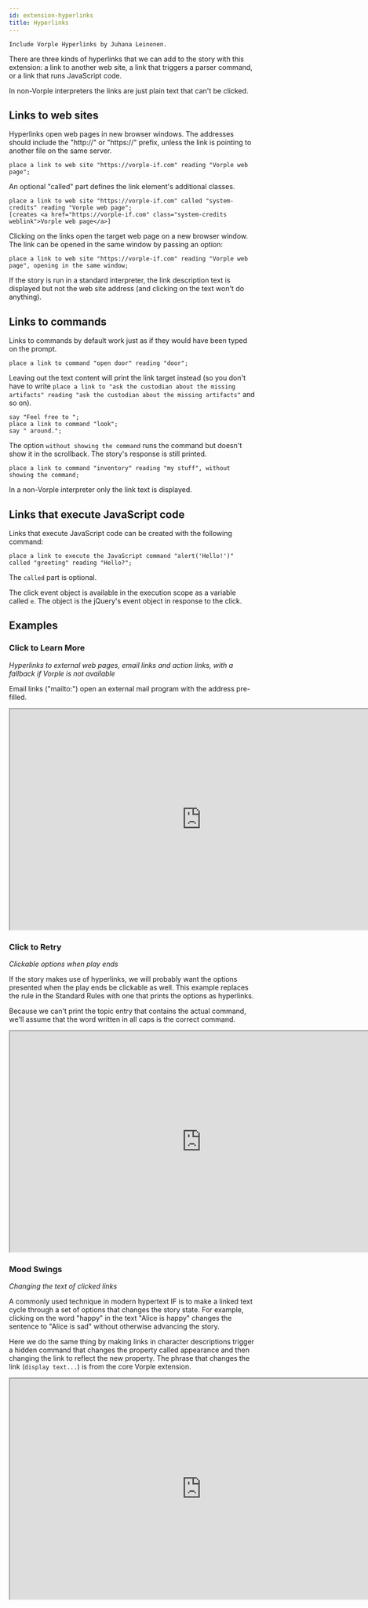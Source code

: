 ```yaml
---
id: extension-hyperlinks
title: Hyperlinks
---
```


```inform7
Include Vorple Hyperlinks by Juhana Leinonen.
```

There are three kinds of hyperlinks that we can add to the story with this extension: a link to another web site, a link that triggers a parser command, or a link that runs JavaScript code.

In non-Vorple interpreters the links are just plain text that can't be clicked.


## Links to web sites

Hyperlinks open web pages in new browser windows. The addresses should include the "http://" or "https://" prefix, unless the link is pointing to another file on the same server.

```inform7
place a link to web site "https://vorple-if.com" reading "Vorple web page";
```

An optional "called" part defines the link element's additional classes.

```inform7
place a link to web site "https://vorple-if.com" called "system-credits" reading "Vorple web page";
[creates <a href="https://vorple-if.com" class="system-credits weblink">Vorple web page</a>]
```

Clicking on the links open the target web page on a new browser window. The link can be opened in the same window by passing an option:

```inform7
place a link to web site "https://vorple-if.com" reading "Vorple web page", opening in the same window;
```

If the story is run in a standard interpreter, the link description text is displayed but not the web site address (and clicking on the text won't do anything).


## Links to commands

Links to commands by default work just as if they would have been typed on the prompt.

```inform7
place a link to command "open door" reading "door";
```

Leaving out the text content will print the link target instead (so you don't have to write `place a link to "ask the custodian about the missing artifacts" reading "ask the custodian about the missing artifacts"` and so on).

```inform7
say "Feel free to ";
place a link to command "look";
say " around.";
```

The option `without showing the command` runs the command but doesn't show it in the scrollback. The story's response is still printed.

```inform7
place a link to command "inventory" reading "my stuff", without showing the command;
```

In a non-Vorple interpreter only the link text is displayed.


## Links that execute JavaScript code

Links that execute JavaScript code can be created with the following command:

```inform7
place a link to execute the JavaScript command "alert('Hello!')" called "greeting" reading "Hello?";
```

The `called` part is optional.
	
The click event object is available in the execution scope as a variable called `e`. The object is the jQuery's event object in response to the click.


## Examples

### Click to Learn More

*Hyperlinks to external web pages, email links and action links, with a fallback if Vorple is not available*

Email links ("mailto:") open an external mail program with the address pre-filled.

<iframe width="780" height="450" src="https://embedded-snippet.borogove.app/?id=dg3twj"></iframe>

		
### Click to Retry 

*Clickable options when play ends*

If the story makes use of hyperlinks, we will probably want the options presented when the play ends be clickable as well. This example replaces the rule in the Standard Rules with one that prints the options as hyperlinks.

Because we can't print the topic entry that contains the actual command, we'll assume that the word written in all caps is the correct command.

<iframe width="780" height="450" src="https://embedded-snippet.borogove.app/?id=kcxfj8"></iframe>


### Mood Swings

*Changing the text of clicked links*

A commonly used technique in modern hypertext IF is to make a linked text cycle through a set of options that changes the story state. For example, clicking on the word "happy" in the text "Alice is happy" changes the sentence to "Alice is sad" without otherwise advancing the story.

Here we do the same thing by making links in character descriptions trigger a hidden command that changes the property called appearance and then changing the link to reflect the new property. The phrase that changes the link (`display text...`) is from the core Vorple extension.

<iframe width="780" height="450" src="https://embedded-snippet.borogove.app/?id=kcxfj8"></iframe>
